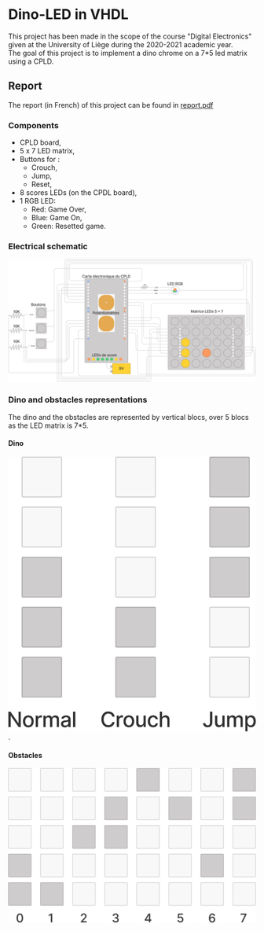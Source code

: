# Dino-LED in VHDL

This project has been made in the scope of the course "Digital Electronics" given at the University of Liège during the 2020-2021 academic year.  
The goal of this project is to implement a dino chrome on a 7*5 led matrix using a CPLD.

## Report

The report (in French) of this project can be found in [report.pdf](./report.pdf)

### Components

- CPLD board,
- 5 x 7 LED matrix,
- Buttons for :
  - Crouch,
  - Jump,
  - Reset,
- 8 scores LEDs (on the CPDL board),
- 1 RGB LED:
  - Red: Game Over,
  - Blue: Game On,
  - Green: Resetted game.

### Electrical schematic

![Schematic](./images/schematic.png)

### Dino and obstacles representations

The dino and the obstacles are represented by vertical blocs, over 5 blocs as the LED matrix is 7*5.

#### Dino

![Dino](images/dino.png).

#### Obstacles

![Obstacles](images/dino-enemies.png)
